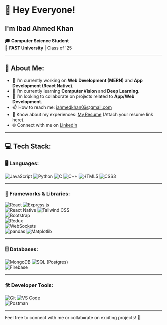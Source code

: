 # 👋 Hey Everyone!  
## I'm **Ibad Ahmed Khan**  

**🎓 Computer Science Student**  
📍 **FAST University** | Class of '25  

---

## 💫 About Me:  
- 🔭 I’m currently working on **Web Development (MERN)** and **App Development (React Native)**.  
- 🌱 I’m currently learning **Computer Vision** and **Deep Learning**.  
- 👯 I’m looking to collaborate on projects related to **App/Web Development**.  
- 📫 How to reach me: [iahmedkhan06@gmail.com](mailto:iahmedkhan06@gmail.com)  
- 📄 Know about my experiences: [My Resume](#) (Attach your resume link here).  
- 🌐 Connect with me on [LinkedIn](https://linkedin.com/in/ibad-khan-51442993)    

---

## 💻 Tech Stack:  

### 🖥️ Languages:  
![JavaScript](https://img.shields.io/badge/-JavaScript-F7DF1E?logo=javascript&logoColor=black) 
![Python](https://img.shields.io/badge/-Python-3776AB?logo=python&logoColor=white) 
![C](https://img.shields.io/badge/-C-A8B9CC?logo=c&logoColor=black) 
![C++](https://img.shields.io/badge/-C++-00599C?logo=c%2B%2B&logoColor=white) 
![HTML5](https://img.shields.io/badge/-HTML5-E34F26?logo=html5&logoColor=white) 
![CSS3](https://img.shields.io/badge/-CSS3-1572B6?logo=css3&logoColor=white)  

---

### 🔧 Frameworks & Libraries:  
![React](https://img.shields.io/badge/-React-61DAFB?logo=react&logoColor=black) 
![Express.js](https://img.shields.io/badge/-Express.js-000000?logo=express&logoColor=white)  
![React Native](https://img.shields.io/badge/-React%20Native-61DAFB?logo=react&logoColor=black) 
![Tailwind CSS](https://img.shields.io/badge/-Tailwind%20CSS-06B6D4?logo=tailwindcss&logoColor=white)  
![Bootstrap](https://img.shields.io/badge/-Bootstrap-7952B3?logo=bootstrap&logoColor=white)  
![Redux](https://img.shields.io/badge/-Redux-764ABC?logo=redux&logoColor=white)  
![WebSockets](https://img.shields.io/badge/-WebSockets-000000?logo=websocket&logoColor=white)  
![pandas](https://img.shields.io/badge/-pandas-150458?logo=pandas&logoColor=white) 
![Matplotlib](https://img.shields.io/badge/-Matplotlib-3776AB?logo=python&logoColor=white)  

---

### 🗄️ Databases:  
![MongoDB](https://img.shields.io/badge/-MongoDB-47A248?logo=mongodb&logoColor=white) 
![SQL (Postgres)](https://img.shields.io/badge/-PostgreSQL-4169E1?logo=postgresql&logoColor=white)  
![Firebase](https://img.shields.io/badge/-Firebase-FFCA28?logo=firebase&logoColor=black)  

---

### 🛠️ Developer Tools:  
![Git](https://img.shields.io/badge/-Git-F05032?logo=git&logoColor=white) 
![VS Code](https://img.shields.io/badge/-VS%20Code-007ACC?logo=visualstudiocode&logoColor=white)  
![Postman](https://img.shields.io/badge/-Postman-FF6C37?logo=postman&logoColor=white)  

---

Feel free to connect with me or collaborate on exciting projects! 🚀
